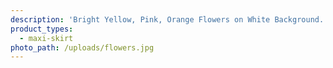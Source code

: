 ```yaml
---
description: 'Bright Yellow, Pink, Orange Flowers on White Background. Brushed Poly Fabric.'
product_types:
  - maxi-skirt
photo_path: /uploads/flowers.jpg
---
```

